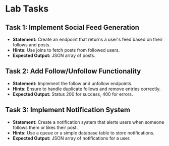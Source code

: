 # Lab Tasks

## Task 1: Implement Social Feed Generation
- **Statement:** Create an endpoint that returns a user's feed based on their follows and posts.
- **Hints:** Use joins to fetch posts from followed users.
- **Expected Output:** JSON array of posts.

## Task 2: Add Follow/Unfollow Functionality
- **Statement:** Implement the follow and unfollow endpoints.
- **Hints:** Ensure to handle duplicate follows and remove entries correctly.
- **Expected Output:** Status 200 for success, 400 for errors.

## Task 3: Implement Notification System
- **Statement:** Create a notification system that alerts users when someone follows them or likes their post.
- **Hints:** Use a queue or a simple database table to store notifications.
- **Expected Output:** JSON array of notifications for a user.